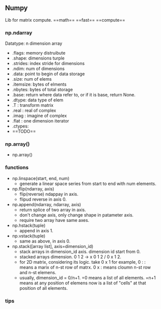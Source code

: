 ## **Numpy**
Lib for matrix compute.
==math== ==fast== ==compute==

### np.ndarray
Datatype: n dimension array
- .flags: memory distruibute
- .shape: dimensions turple
- .strides: index stride for dimensions
- .ndim: num of dimensions
- .data: point to begin of data storage
- .size: num of elems
- .itemsize: bytes of elments
- .nbytes: bytes of total storage
- .base: return where data refer to, or if it is base, return None.
- .dtype: data type of elem
- .T : transform matrix
- .real : real of complex
- .imag : imagine of complex
- .flat : one dimension iterator
- .ctypes: 
- ==TODO==

### np.array()
- np.array()

### functions
- np.linspace(start, end, num)
	- generate a linear space series from start to end with num elements.
- np.flip(ndarray, axis)
	- flip(reverse) ndappay in axis.
	- flipud reverse in axis 0.
- np.append(ndarray, ndarray, axis)
	- return splice of two array in axis.
	- don't change axis, only change shape in patameter axis.
	- require two array have same axes.
- np.hstack(tuple)
	- append in axis 1.
- np.vstack(tuple)
	- same as above, in axis 0.
- np.stack([array list], axis=dimension_id)
	- stack arrays in dimension_id axis. dimension id start from 0.
	- stacked arrays dimension. 0 1 2 -> x 0 1 2 / 0 x 1 2. 
	- for 2D matrix, considering its logic. take 0 x 1 for example, 0 : : means a marix of n-st row of matrx. 0 x : means cloumn n-st row and n-st elemens.
	- usually, dimension_id = 0/n+1. =0 means a list of all elements. =n+1 means at any position of elemens now is a list of "cells" at that position of all elements.

### tips


